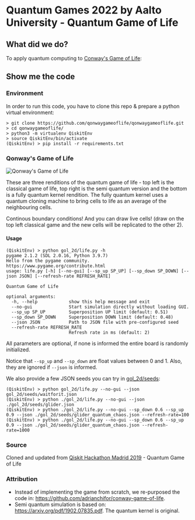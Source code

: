 # Quantum Games 2022 by Aalto University - Quantum Game of Life

## What did we do?

To apply quantum computing to [Conway's Game of Life](https://en.wikipedia.org/wiki/Conway%27s_Game_of_Life):

## Show me the code

### Environment

In order to run this code, you have to clone this repo & prepare a python virtual environment:

```
> git clone https://github.com/qonwaygameoflife/qonwaygameoflife.git
> cd qonwaygameoflife/
> python3 -m virtualenv QiskitEnv
> source QiskitEnv/bin/activate
(QiskitEnv) > pip install -r requirements.txt
```

### Qonway's Game of Life

![Qonway's Game of Life](https://raw.githubusercontent.com/qonwaygameoflife/qonwaygameoflife/master/images/life.jpeg)

These are three renditions of the quantum game of life - top left is the classical game of life, top right is the semi quantum version
and the bottom is a fully quantum kernel rendition. The fully quantum kernel uses a quantum cloning machine to bring cells to life as an average of the neighbouring cells.

Continous boundary conditions! And you can draw live cells! (draw on the top left classical game and the new cells will be replicated to the other 2).

#### Usage

```
(QiskitEnv) > python gol_2d/life.py -h
pygame 2.1.2 (SDL 2.0.16, Python 3.9.7)
Hello from the pygame community. https://www.pygame.org/contribute.html
usage: life.py [-h] [--no-gui] [--sp_up SP_UP] [--sp_down SP_DOWN] [--json JSON] [--refresh-rate REFRESH_RATE]

Quantum Game of Life

optional arguments:
  -h, --help            show this help message and exit
  --no-gui              Start simulation directly without loading GUI.
  --sp_up SP_UP         Superposition UP limit (default: 0.51)
  --sp_down SP_DOWN     Superposition DOWN limit (default: 0.48)
  --json JSON           Path to JSON file with pre-configured seed
  --refresh-rate REFRESH_RATE
                        Refresh rate in ms (default: 2)
```

All parameters are optional, if none is informed the entire board is randomly initialized.

Notice that `--sp_up` and `--sp_down` are float values between 0 and 1. Also, they are ignored if `--json` is informed.

We also provide a few JSON seeds you can try in [gol_2d/seeds](gol_2d/seeds):

```
(QiskitEnv) > python gol_2d/life.py --no-gui --json gol_2d/seeds/waitforit.json
(QiskitEnv) > python ./gol_2d/life.py --no-gui --json ./gol_2d/seeds/glider.json
(QiskitEnv) > python ./gol_2d/life.py --no-gui --sp_down 0.6 --sp_up 0.9 --json ./gol_2d/seeds/glider_quantum_chaos.json --refresh-rate=100
(QiskitEnv) > python ./gol_2d/life.py --no-gui --sp_down 0.6 --sp_up 0.9 --json ./gol_2d/seeds/glider_quantum_chaos.json --refresh-rate=1000
```


### Source

Cloned and updated from [Qiskit Hackathon Madrid 2019](https://madrid.qiskit.camp/) - Quantum Game of Life

### Attribution

* Instead of implementing the game from scratch, we re-purposed the code in: https://github.com/adrianchifor/conway-game-of-life.
* Semi quantum simulation is based on: https://arxiv.org/pdf/1902.07835.pdf. The quantum kernel is original.

